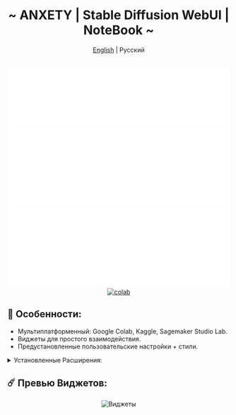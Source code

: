 <div align="center">

<h1 align="center">~ ANXETY | Stable Diffusion WebUI | NoteBook ~</h1>

[English](./README.md) | Русский

</div>


<div align="center">
	<br>
	<a href="https://lookup.guru/565783561878372352">
		<img src="/SVG/ru/discord-ru.svg" width="800" height="130" alt="discord">
	</a>
	<br>
	<a href="https://studiolab.sagemaker.aws/import/github/anxety-solo/sd-webui-sagemaker/blob/main/notebooks/ru/anxety-sdw_ru.ipynb">
		<img src="/SVG/ru/sagemaker-ru.svg" width="800" height="180" alt="sagemaker">
	</a>
	<br>
	<a href="https://www.kaggle.com/ayamanaox2/anxety-sdw-ru">
		<img src="/SVG/ru/kaggle-ru.svg" width="800" height="180" alt="kaggle">
	</a>
	<br>	
      <a href="https://colab.research.google.com/drive/1rcF0WFmkwWEy_hqG1uvXpal22IijheXK">
		<img src="/SVG/en/colab-ru.svg" width="800" height="180" alt="colab">
	</a>
</div>



## 🌟 Особенности:
  - Мультиплатформенный: Google Colab, Kaggle, Sagemaker Studio Lab.
  - Виджеты для простого взаимодействия.
  - Предустановленные пользовательские настройки + стили.
 
 
<details>
<summary>Установленные Расширения:</summary>

- [Config-Presets](https://github.com/Zyin055/Config-Presets)
- [Umi-AI-Wildcards](https://github.com/Tsukreya/Umi-AI-Wildcards)
- [additional-networks](https://github.com/kohya-ss/sd-webui-additional-networks)
- [adetailer](https://github.com/Bing-su/adetailer)
- [aspect-ratio-helper](https://github.com/thomasasfk/sd-webui-aspect-ratio-helper)
- [batchlinks](https://github.com/etherealxx/batchlinks-webui)
- [canvas-zoom](https://github.com/richrobber2/canvas-zoom)
- [cattpuccin](https://github.com/catppuccin/stable-diffusion-webui)
- [ControlNet](https://github.com/Mikubill/sd-webui-controlnet)
- [infinite-image-browsing](https://github.com/zanllp/sd-webui-infinite-image-browsing)
- [lora-block-weight](https://github.com/hako-mikan/sd-webui-lora-block-weight)
- [ncpt_colab_timer](https://github.com/NoCrypt/ncpt_colab_timer) - отредактирован мной
- [neutral-prompt](https://github.com/ljleb/sd-webui-neutral-prompt)
- [regional-prompter](https://github.com/hako-mikan/sd-webui-regional-prompter)
- [state](https://github.com/ilian6806/stable-diffusion-webui-state)
- [supermerger](https://github.com/hako-mikan/sd-webui-supermerger)
- [tag-complete](https://github.com/DominikDoom/a1111-sd-webui-tagcomplete)
- [wd14-tagger](https://github.com/picobyte/stable-diffusion-webui-wd14-tagger)

</details>


## ☄️ Превью Виджетов:

<div align="center"> 
  
  ![Виджеты](https://github.com/anxety-solo/sd-webui-sagemaker/blob/main/img/ru/ANRED_widgets_view_ru.png)
      
</div>